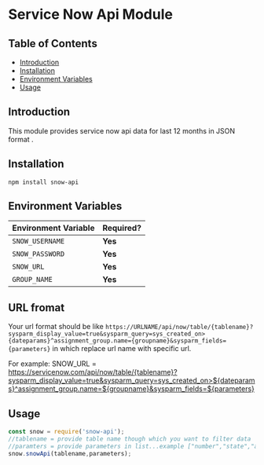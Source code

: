 # Service Now Api Module

## Table of Contents
* [Introduction](#introduction)
* [Installation](#installation)
* [Environment Variables](#required-environment-variables)
* [Usage](#usage)

## Introduction
This module provides service now api data for last 12 months in JSON format  .


## Installation
`npm install snow-api`

## Environment Variables

| Environment Variable   | Required? |
| ---------------------- | --------- |
| `SNOW_USERNAME`        | **Yes**   |
| `SNOW_PASSWORD`        | **Yes**   |
| `SNOW_URL`             | **Yes**   | 
| `GROUP_NAME`           | **Yes**   |                 

## URL fromat
Your url format should be like `https://URLNAME/api/now/table/{tablename}?sysparm_display_value=true&sysparm_query=sys_created_on>{dateparams}^assignment_group.name={groupname}&sysparm_fields={parameters}`  in which replace url name with specific url.

For example:
SNOW_URL = https://servicenow.com/api/now/table/{tablename}?sysparm_display_value=true&sysparm_query=sys_created_on>${dateparams}^assignment_group.name=${groupname}&sysparm_fields=${parameters}


## Usage
```js
const snow = require('snow-api');
//tablename = provide table name though which you want to filter data
//paramters = provide parameters in list...example ["number","state","assigned_to","priority","severity"]
snow.snowApi(tablename,parameters);

```
